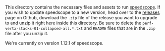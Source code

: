 This directory contains the necessary files and assets to run [speedscope](https://github.com/jlfwong/speedscope). If you wish to update speedscope to a new version, head over to the [releases](https://github.com/jlfwong/speedscope/releases) page on Github, download the `.zip` file of the release you want to upgrade to and unzip it right here inside this directory. Be sure to delete the `perf-vertx-stacks-01-collapsed-all.*.txt` and `README` files that are in the `.zip` file after you unzip it.

We're currently on version 1.12.1 of speedscope.

